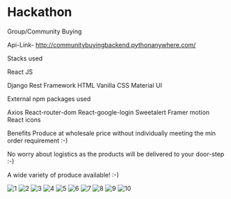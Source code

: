 # Hackathon
Group/Community Buying 

Api-Link-  http://communitybuyingbackend.pythonanywhere.com/

Stacks used

React JS

Django Rest Framework
HTML
Vanilla CSS
Material UI

External npm packages used

Axios
React-router-dom
React-google-login
Sweetalert
Framer motion
React icons

Benefits 
Produce at wholesale price without individually meeting the min order requirement :-)

No worry about logistics as the products will be delivered to your door-step :-)

A wide variety of produce available! :-)

![1](https://user-images.githubusercontent.com/85801018/146908423-01180ec1-c4d2-472f-8317-7c4735c9cb35.jpg)
![2](https://user-images.githubusercontent.com/85801018/146908431-1b6fee1f-3974-4275-bcde-1971c2ed71b6.jpg)
![3](https://user-images.githubusercontent.com/85801018/146908451-2d7b6269-9a8d-4dae-9fa5-928c18dfb4ce.jpg)
![4](https://user-images.githubusercontent.com/85801018/146908460-945c729d-a6c7-47fa-ac2d-2be2e03a7e8b.jpg)
![5](https://user-images.githubusercontent.com/85801018/146908474-fbaba9d8-eb9e-49e5-893a-e490da6c9c3e.jpg)
![6](https://user-images.githubusercontent.com/85801018/146908620-4aadb596-036f-4bbb-a39e-b1fe6c30beb6.jpg)
![7](https://user-images.githubusercontent.com/85801018/146908622-aa94ef2d-df0b-4eec-a8ba-589e673ef65f.jpg)
![8](https://user-images.githubusercontent.com/85801018/146908625-7a6eb730-6bda-42ed-a1ae-6502a529904e.jpg)
![9](https://user-images.githubusercontent.com/85801018/146908613-5127d997-17f3-4dd2-93d6-c705d9d98322.jpg)
![10](https://user-images.githubusercontent.com/85801018/146908619-a1716939-9e26-4b35-b354-7c656d25e17d.jpg)





